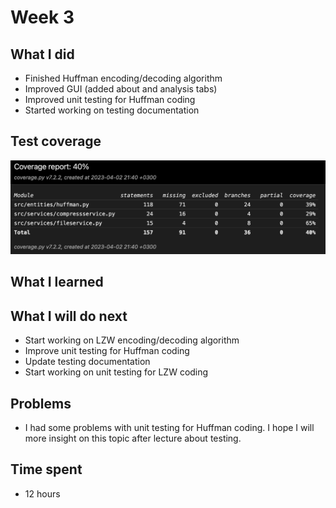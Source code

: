 # Week 3

## What I did

- Finished Huffman encoding/decoding algorithm
- Improved GUI (added about and analysis tabs)
- Improved unit testing for Huffman coding
- Started working on testing documentation

## Test coverage

![Test coverage](images/week-3-coverage.png)

## What I learned

## What I will do next

- Start working on LZW encoding/decoding algorithm
- Improve unit testing for Huffman coding
- Update testing documentation
- Start working on unit testing for LZW coding

## Problems

- I had some problems with unit testing for Huffman coding. I hope I will more insight on this topic after lecture about testing.

## Time spent

- 12 hours
